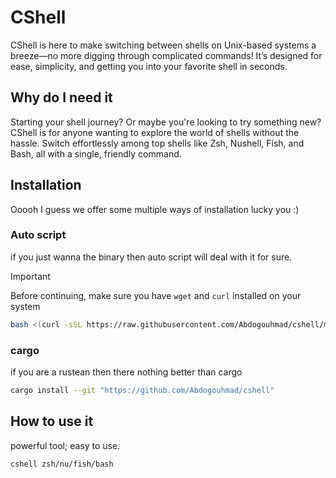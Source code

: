 # CShell
CShell is here to make switching between shells on Unix-based systems
a breeze—no more digging through complicated commands! It’s designed
for ease, simplicity, and getting you into your favorite shell in seconds.

## Why do I need it
Starting your shell journey? Or maybe you're looking to try something new? 
CShell is for anyone wanting to explore the world of shells without the hassle.
Switch effortlessly among top shells like Zsh, Nushell, Fish, and Bash,
all with a single, friendly command.

## Installation
Ooooh I guess we offer some multiple ways of installation lucky you :)
### Auto script
if you just wanna the binary then auto script will deal with it for sure.

> [!IMPORTANT]  
> Before continuing, make sure you have `wget` and `curl` installed on your system

```bash
bash <(curl -sSL https://raw.githubusercontent.com/Abdogouhmad/cshell/main/setup.sh)
```
### cargo
if you are a rustean then there nothing better than cargo

```bash
cargo install --git "https://github.com/Abdogouhmad/cshell"
```

## How to use it
powerful tool; easy to use.

```bash
cshell zsh/nu/fish/bash
```
